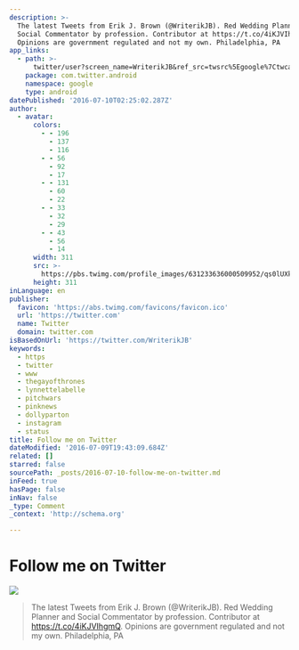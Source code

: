 ```yaml
---
description: >-
  The latest Tweets from Erik J. Brown (@WriterikJB). Red Wedding Planner and
  Social Commentator by profession. Contributor at https://t.co/4iKJVIhgmQ.
  Opinions are government regulated and not my own. Philadelphia, PA
app_links:
  - path: >-
      twitter/user?screen_name=WriterikJB&ref_src=twsrc%5Egoogle%7Ctwcamp%5Eandroidseo%7Ctwgr%5Eprofile
    package: com.twitter.android
    namespace: google
    type: android
datePublished: '2016-07-10T02:25:02.287Z'
author:
  - avatar:
      colors:
        - - 196
          - 137
          - 116
        - - 56
          - 92
          - 17
        - - 131
          - 60
          - 22
        - - 33
          - 32
          - 29
        - - 43
          - 56
          - 14
      width: 311
      src: >-
        https://pbs.twimg.com/profile_images/631233636000509952/qs0lUXkK_400x400.jpg
      height: 311
inLanguage: en
publisher:
  favicon: 'https://abs.twimg.com/favicons/favicon.ico'
  url: 'https://twitter.com'
  name: Twitter
  domain: twitter.com
isBasedOnUrl: 'https://twitter.com/WriterikJB'
keywords:
  - https
  - twitter
  - www
  - thegayofthrones
  - lynnettelabelle
  - pitchwars
  - pinknews
  - dollyparton
  - instagram
  - status
title: Follow me on Twitter
dateModified: '2016-07-09T19:43:09.684Z'
related: []
starred: false
sourcePath: _posts/2016-07-10-follow-me-on-twitter.md
inFeed: true
hasPage: false
inNav: false
_type: Comment
_context: 'http://schema.org'

---
```

# Follow me on Twitter
![](https://the-grid-user-content.s3-us-west-2.amazonaws.com/eac6aede-b6a1-42d5-b032-58d2bd263e7b.jpg)

> The latest Tweets from Erik J. Brown (@WriterikJB). Red Wedding Planner and Social Commentator by profession. Contributor at https://t.co/4iKJVIhgmQ. Opinions are government regulated and not my own. Philadelphia, PA
